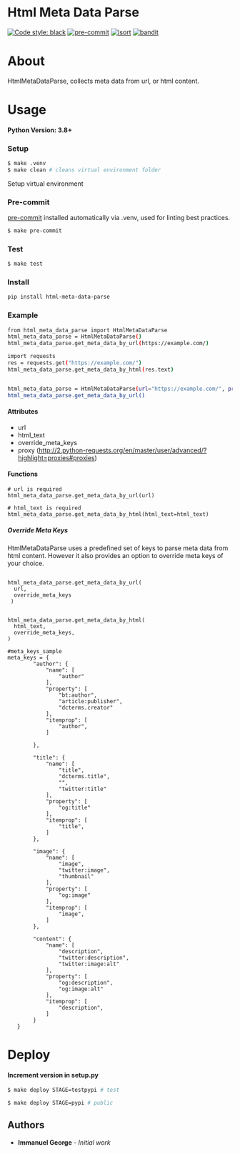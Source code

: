 # Html Meta Data Parse

[![Code style: black](https://img.shields.io/badge/code%20style-black-000000.svg)](https://github.com/psf/black)
[![pre-commit](https://img.shields.io/badge/pre--commit-enabled-brightgreen?logo=pre-commit&logoColor=white)](https://github.com/pre-commit/pre-commit)
[![isort](https://img.shields.io/badge/%20imports-isort-%231674b1?style=flat&labelColor=ef8336)](https://github.com/timothycrosley/isort)
[![bandit](https://github.com/PyCQA/bandit/workflows/Build%20and%20Test%20Bandit/badge.svg)](https://github.com/PyCQA/bandit)

# About
HtmlMetaDataParse, collects meta data from url, or html content.


# Usage
#### Python Version: 3.8+

### Setup

```bash
$ make .venv
$ make clean # cleans virtual environment folder
```
Setup virtual environment

### Pre-commit

[pre-commit](https://pre-commit.com/) installed automatically via .venv, used for linting best practices.

```bash
$ make pre-commit
```

### Test
```bash
$ make test
```

### Install
```bash
pip install html-meta-data-parse
```

### Example
```bash
from html_meta_data_parse import HtmlMetaDataParse
html_meta_data_parse = HtmlMetaDataParse()
html_meta_data_parse.get_meta_data_by_url(https://example.com/)

import requests
res = requests.get("https://example.com/")
html_meta_data_parse.get_meta_data_by_html(res.text)


html_meta_data_parse = HtmlMetaDataParse(url="https://example.com/", proxy=<proxy_dict>)
html_meta_data_parse.get_meta_data_by_url()
```
#### Attributes
* url
* html_text
* override_meta_keys
* proxy (http://2.python-requests.org/en/master/user/advanced/?highlight=proxies#proxies)


#### Functions
```
# url is required
html_meta_data_parse.get_meta_data_by_url(url)

# html_text is required
html_meta_data_parse.get_meta_data_by_html(html_text=html_text)
```

##### Override Meta Keys
HtmlMetaDataParse uses a predefined set of keys to parse meta data from html content. However it also provides an option to override meta keys of your choice.

```

html_meta_data_parse.get_meta_data_by_url(
  url,
  override_meta_keys
 )


html_meta_data_parse.get_meta_data_by_html(
  html_text,
  override_meta_keys,
)

#meta_keys_sample
meta_keys = {
        "author": {
            "name": [
                "author"
            ],
            "property": [
                "bt:author",
                "article:publisher",
                "dcterms.creator"
            ],
            "itemprop": [
                "author",
            ]

        },

        "title": {
            "name": [
                "title",
                "dcterms.title",
                "",
                "twitter:title"
            ],
            "property": [
                "og:title"
            ],
            "itemprop": [
                "title",
            ]
        },

        "image": {
            "name": [
                "image",
                "twitter:image",
                "thumbnail"
            ],
            "property": [
                "og:image"
            ],
            "itemprop": [
                "image",
            ]
        },

        "content": {
            "name": [
                "description",
                "twitter:description",
                "twitter:image:alt"
            ],
            "property": [
                "og:description",
                "og:image:alt"
            ],
            "itemprop": [
                "description",
            ]
        }
   }

```

# Deploy
#### Increment version in setup.py
```bash
$ make deploy STAGE=testpypi # test

$ make deploy STAGE=pypi # public
```


## Authors

* **Immanuel George** - *Initial work*
